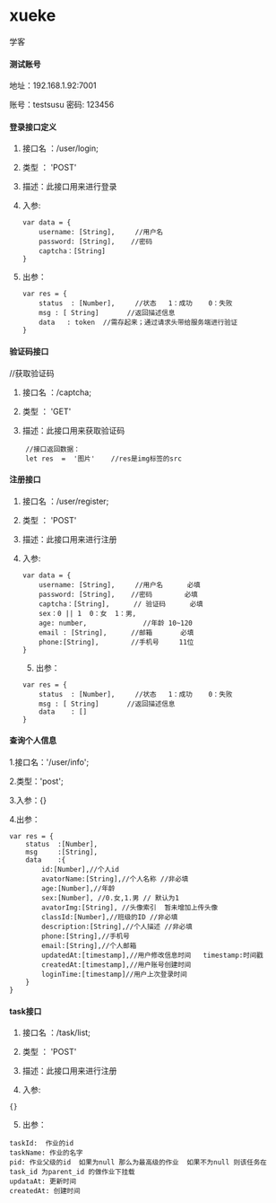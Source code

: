 # xueke
学客
#### 测试账号

地址：192.168.1.92:7001

账号：testsusu  密码: 123456

#### 登录接口定义

1. 接口名 ：/user/login;

2. 类型 ：  'POST'

3. 描述：此接口用来进行登录

4. 入参: 

   ```
   var data = {
       username: [String],     //用户名
       password: [String],    //密码
       captcha：[String]
   }
   ```

5. 出参：  

   ```
   var res = {
       status  : [Number],     //状态   1：成功    0：失败
       msg : [ String]       //返回描述信息
       data   : token  //需存起来；通过请求头带给服务端进行验证
   }
   ```

   

#### 验证码接口

//获取验证码

1. 接口名 ：/captcha;

2. 类型 ：  'GET'

3. 描述：此接口用来获取验证码

```
    //接口返回数据：
    let res  =  '图片'    //res是img标签的src
```

#### 注册接口

1. 接口名 ：/user/register;

2. 类型 ：  'POST'

3. 描述：此接口用来进行注册

4. 入参: 

   ```
   var data = {
       username: [String],     //用户名      必填
       password: [String],    //密码        必填
       captcha：[String],      // 验证码      必填
       sex：0 || 1  0：女  1：男,
       age: number,              //年龄 10~120
       email : [String],      //邮箱       必填
       phone:[String],        //手机号     11位
   }
   ```
   
   5. 出参：  

   ```
   var res = {
       status  : [Number],     //状态   1：成功    0：失败
       msg : [ String]       //返回描述信息
       data    : []
   }
   ```
   
#### 查询个人信息

1.接口名：'/user/info';

2.类型：'post';

3.入参：{}

4.出参：
```
var res = {
    status  :[Number],
    msg		:[String],
    data	:{
        id:[Number],//个人id
        avatorName:[String],//个人名称 //非必填
        age:[Number],//年龄 
        sex:[Number], //0.女,1.男 // 默认为1  
        avatorImg:[String], //头像索引  暂未增加上传头像
        classId:[Number],//班级的ID //非必填
        description:[String],//个人描述 //非必填
        phone:[String],//手机号 
        email:[String],//个人邮箱 
        updatedAt:[timestamp],//用户修改信息时间   timestamp:时间戳
        createdAt:[timestamp],//用户账号创建时间
        loginTime:[timestamp]//用户上次登录时间
    }
}
```
   
   
####  task接口
   
1. 接口名 ：/task/list;

2. 类型 ：  'POST'

3. 描述：此接口用来进行注册

4. 入参: 

```
{}
```

5. 出参：

```
taskId:  作业的id
taskName: 作业的名字 
pid: 作业父级的id  如果为null 那么为最高级的作业  如果不为null 则该任务在task_id 为parent_id 的做作业下挂载
updataAt: 更新时间
createdAt: 创建时间
```

